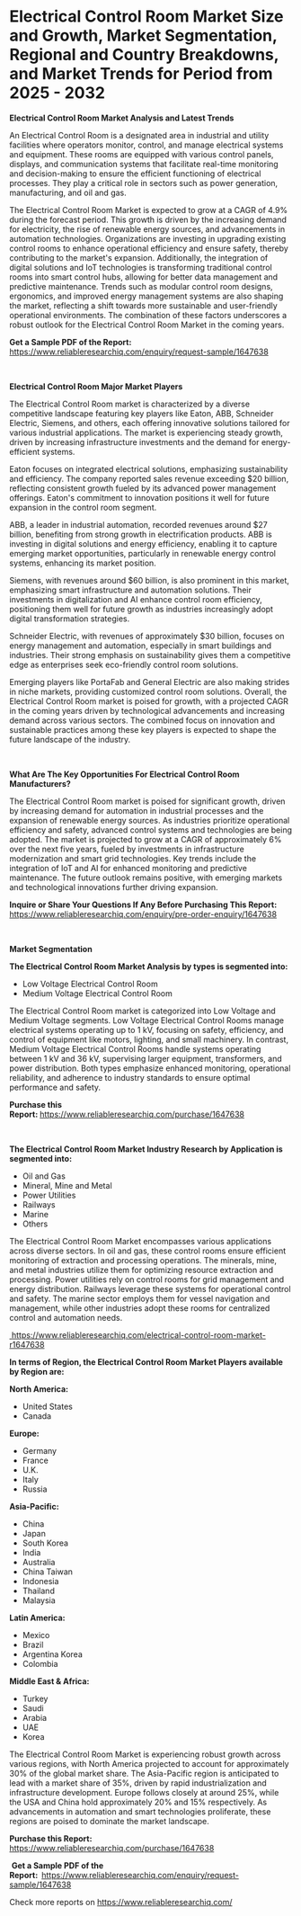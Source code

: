 <p><h1>Electrical Control Room Market Size and Growth, Market Segmentation, Regional and Country Breakdowns, and Market Trends for Period from 2025 -  2032</h1></p><p><strong>Electrical Control Room Market Analysis and Latest Trends</strong></p>
<p><p>An Electrical Control Room is a designated area in industrial and utility facilities where operators monitor, control, and manage electrical systems and equipment. These rooms are equipped with various control panels, displays, and communication systems that facilitate real-time monitoring and decision-making to ensure the efficient functioning of electrical processes. They play a critical role in sectors such as power generation, manufacturing, and oil and gas.</p><p>The Electrical Control Room Market is expected to grow at a CAGR of 4.9% during the forecast period. This growth is driven by the increasing demand for electricity, the rise of renewable energy sources, and advancements in automation technologies. Organizations are investing in upgrading existing control rooms to enhance operational efficiency and ensure safety, thereby contributing to the market's expansion. Additionally, the integration of digital solutions and IoT technologies is transforming traditional control rooms into smart control hubs, allowing for better data management and predictive maintenance. Trends such as modular control room designs, ergonomics, and improved energy management systems are also shaping the market, reflecting a shift towards more sustainable and user-friendly operational environments. The combination of these factors underscores a robust outlook for the Electrical Control Room Market in the coming years.</p></p>
<p><strong>Get a Sample PDF of the Report:&nbsp;</strong> <a href="https://www.reliableresearchiq.com/enquiry/request-sample/1647638?utm_campaign=2251&utm_medium=2&utm_source=Github&utm_content=ia&utm_term=13022025&utm_id=electrical-control-room">https://www.reliableresearchiq.com/enquiry/request-sample/1647638</a></p>
<p>&nbsp;</p>
<p><strong>Electrical Control Room Major Market Players</strong></p>
<p><p>The Electrical Control Room market is characterized by a diverse competitive landscape featuring key players like Eaton, ABB, Schneider Electric, Siemens, and others, each offering innovative solutions tailored for various industrial applications. The market is experiencing steady growth, driven by increasing infrastructure investments and the demand for energy-efficient systems.</p><p>Eaton focuses on integrated electrical solutions, emphasizing sustainability and efficiency. The company reported sales revenue exceeding $20 billion, reflecting consistent growth fueled by its advanced power management offerings. Eaton's commitment to innovation positions it well for future expansion in the control room segment.</p><p>ABB, a leader in industrial automation, recorded revenues around $27 billion, benefiting from strong growth in electrification products. ABB is investing in digital solutions and energy efficiency, enabling it to capture emerging market opportunities, particularly in renewable energy control systems, enhancing its market position.</p><p>Siemens, with revenues around $60 billion, is also prominent in this market, emphasizing smart infrastructure and automation solutions. Their investments in digitalization and AI enhance control room efficiency, positioning them well for future growth as industries increasingly adopt digital transformation strategies.</p><p>Schneider Electric, with revenues of approximately $30 billion, focuses on energy management and automation, especially in smart buildings and industries. Their strong emphasis on sustainability gives them a competitive edge as enterprises seek eco-friendly control room solutions.</p><p>Emerging players like PortaFab and General Electric are also making strides in niche markets, providing customized control room solutions. Overall, the Electrical Control Room market is poised for growth, with a projected CAGR in the coming years driven by technological advancements and increasing demand across various sectors. The combined focus on innovation and sustainable practices among these key players is expected to shape the future landscape of the industry.</p></p>
<p>&nbsp;</p>
<p><strong>What Are The Key Opportunities For Electrical Control Room Manufacturers?</strong></p>
<p><p>The Electrical Control Room market is poised for significant growth, driven by increasing demand for automation in industrial processes and the expansion of renewable energy sources. As industries prioritize operational efficiency and safety, advanced control systems and technologies are being adopted. The market is projected to grow at a CAGR of approximately 6% over the next five years, fueled by investments in infrastructure modernization and smart grid technologies. Key trends include the integration of IoT and AI for enhanced monitoring and predictive maintenance. The future outlook remains positive, with emerging markets and technological innovations further driving expansion.</p></p>
<p><strong>Inquire or Share Your Questions If Any Before Purchasing This Report:</strong> <a href="https://www.reliableresearchiq.com/enquiry/pre-order-enquiry/1647638?utm_campaign=2251&utm_medium=2&utm_source=Github&utm_content=ia&utm_term=13022025&utm_id=electrical-control-room">https://www.reliableresearchiq.com/enquiry/pre-order-enquiry/1647638</a></p>
<p>&nbsp;</p>
<p><strong>Market Segmentation</strong></p>
<p><strong>The Electrical Control Room Market Analysis by types is segmented into:</strong></p>
<p><ul><li>Low Voltage Electrical Control Room</li><li>Medium Voltage Electrical Control Room</li></ul></p>
<p><p>The Electrical Control Room market is categorized into Low Voltage and Medium Voltage segments. Low Voltage Electrical Control Rooms manage electrical systems operating up to 1 kV, focusing on safety, efficiency, and control of equipment like motors, lighting, and small machinery. In contrast, Medium Voltage Electrical Control Rooms handle systems operating between 1 kV and 36 kV, supervising larger equipment, transformers, and power distribution. Both types emphasize enhanced monitoring, operational reliability, and adherence to industry standards to ensure optimal performance and safety.</p></p>
<p><strong>Purchase this Report:&nbsp;</strong><a href="https://www.reliableresearchiq.com/purchase/1647638?utm_campaign=2251&utm_medium=2&utm_source=Github&utm_content=ia&utm_term=13022025&utm_id=electrical-control-room">https://www.reliableresearchiq.com/purchase/1647638</a></p>
<p>&nbsp;</p>
<p><strong>The Electrical Control Room Market Industry Research by Application is segmented into:</strong></p>
<p><ul><li>Oil and Gas</li><li>Mineral, Mine and Metal</li><li>Power Utilities</li><li>Railways</li><li>Marine</li><li>Others</li></ul></p>
<p><p>The Electrical Control Room Market encompasses various applications across diverse sectors. In oil and gas, these control rooms ensure efficient monitoring of extraction and processing operations. The minerals, mine, and metal industries utilize them for optimizing resource extraction and processing. Power utilities rely on control rooms for grid management and energy distribution. Railways leverage these systems for operational control and safety. The marine sector employs them for vessel navigation and management, while other industries adopt these rooms for centralized control and automation needs.</p></p>
<p><a href="https://www.reliableresearchiq.com/electrical-control-room-market-r1647638?utm_campaign=2251&utm_medium=2&utm_source=Github&utm_content=ia&utm_term=13022025&utm_id=electrical-control-room">&nbsp;https://www.reliableresearchiq.com/electrical-control-room-market-r1647638</a></p>
<p><strong>In terms of Region, the Electrical Control Room Market Players available by Region are:</strong></p>
<p>
    <p> <strong> North America: </strong>
        <ul>
            <li>United States</li>
            <li>Canada</li>
        </ul>
        </p> 
    <p> <strong> Europe: </strong>
        <ul>
            <li>Germany</li>
            <li>France</li>
            <li>U.K.</li>
            <li>Italy</li>
            <li>Russia</li>
        </ul>
        </p> 
    <p> <strong> Asia-Pacific: </strong>
        <ul>
            <li>China</li>
            <li>Japan</li>
            <li>South Korea</li>
            <li>India</li>
            <li>Australia</li>
            <li>China Taiwan</li>
            <li>Indonesia</li>
            <li>Thailand</li>
            <li>Malaysia</li>
        </ul>
        </p> 
    <p> <strong> Latin America: </strong>
        <ul>
            <li>Mexico</li>
            <li>Brazil</li>
            <li>Argentina Korea</li>
            <li>Colombia</li>
        </ul>
        </p> 
    <p> <strong> Middle East & Africa: </strong>
        <ul>
            <li>Turkey</li>
            <li>Saudi</li>
            <li>Arabia</li>
            <li>UAE</li>
            <li>Korea</li>
        </ul>
    </p>
    </p>
<p><p>The Electrical Control Room Market is experiencing robust growth across various regions, with North America projected to account for approximately 30% of the global market share. The Asia-Pacific region is anticipated to lead with a market share of 35%, driven by rapid industrialization and infrastructure development. Europe follows closely at around 25%, while the USA and China hold approximately 20% and 15% respectively. As advancements in automation and smart technologies proliferate, these regions are poised to dominate the market landscape.</p></p>
<p><strong>Purchase this Report: </strong><a href="https://www.reliableresearchiq.com/purchase/1647638?utm_campaign=2251&utm_medium=2&utm_source=Github&utm_content=ia&utm_term=13022025&utm_id=electrical-control-room">https://www.reliableresearchiq.com/purchase/1647638</a></p>
<p>&nbsp;<strong>Get a Sample PDF of the Report:&nbsp;&nbsp;</strong><a href="https://www.reliableresearchiq.com/enquiry/request-sample/1647638?utm_campaign=2251&utm_medium=2&utm_source=Github&utm_content=ia&utm_term=13022025&utm_id=electrical-control-room">https://www.reliableresearchiq.com/enquiry/request-sample/1647638</a></p>
<p><strong></strong></p>
<p>Check more reports on <a href="https://www.reliableresearchiq.com/?utm_campaign=2251&utm_medium=2&utm_source=Github&utm_content=ia&utm_term=13022025&utm_id=electrical-control-room">https://www.reliableresearchiq.com/</a></p>